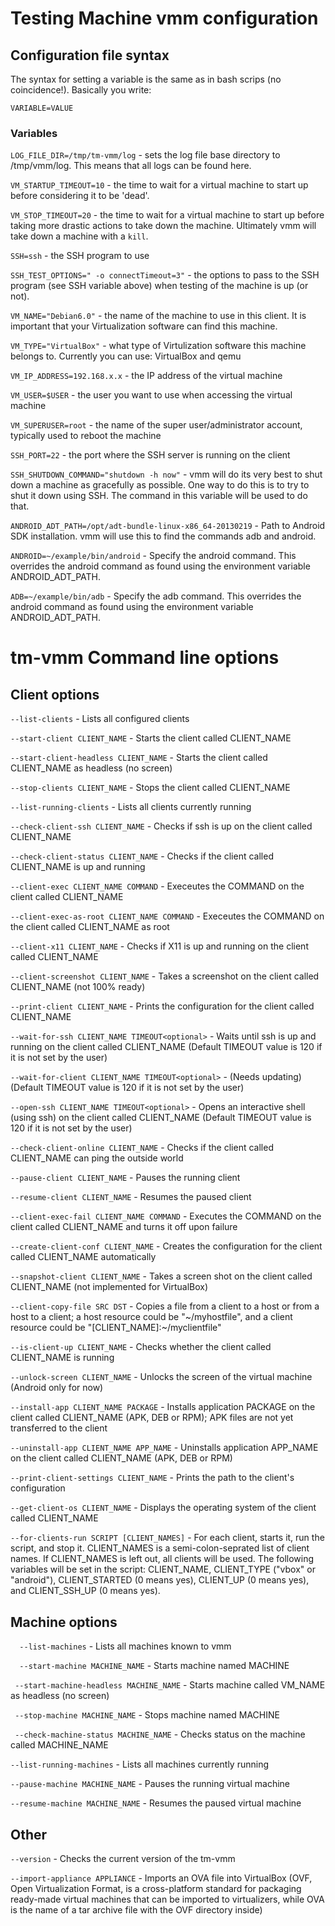 # Testing Machine vmm configuration

## Configuration file syntax

The syntax for setting a variable is the same as in bash scrips (no coincidence!). Basically you write:

`VARIABLE=VALUE`

### Variables 

`LOG_FILE_DIR=/tmp/tm-vmm/log` - sets the log file base directory to /tmp/vmm/log. This means that all logs can be found here.

`VM_STARTUP_TIMEOUT=10` - the time to wait for a virtual machine to start up before considering it to be 'dead'.

`VM_STOP_TIMEOUT=20` - the time to wait for a virtual machine to start up before taking more drastic actions to take down the machine. Ultimately vmm will take down a machine with a `kill`.

`SSH=ssh` - the SSH program to use

`SSH_TEST_OPTIONS=" -o connectTimeout=3"` - the options to pass to the SSH program (see SSH variable above) when testing of the machine is up (or not).

`VM_NAME="Debian6.0"` - the name of the machine to use in this client. It is important that your Virtualization software can find this machine.

`VM_TYPE="VirtualBox"` - what type of Virtulization software this machine belongs to. Currently you can use: VirtualBox and qemu

`VM_IP_ADDRESS=192.168.x.x` - the IP address of the virtual machine 

`VM_USER=$USER` - the user you want to use when accessing the virtual machine

`VM_SUPERUSER=root` - the name of the super user/administrator account, typically used to reboot the machine 

`SSH_PORT=22` - the port where the SSH server is running on the client

`SSH_SHUTDOWN_COMMAND="shutdown -h now"` - vmm will do its very best to shut down a machine as gracefully as possible. One way to do this is to try to shut it down using SSH. The command in this variable will be used to do that.

`ANDROID_ADT_PATH=/opt/adt-bundle-linux-x86_64-20130219` - Path to Android SDK installation. vmm will use this to find the commands adb and android. 

`ANDROID=~/example/bin/android` - Specify the android command. This overrides the android command as found using the environment variable ANDROID_ADT_PATH.

`ADB=~/example/bin/adb` - Specify the adb command. This overrides the android command as found using the environment variable ANDROID_ADT_PATH.


# tm-vmm Command line options


## Client options

`--list-clients` - Lists all configured clients

`--start-client CLIENT_NAME` - Starts the client called CLIENT_NAME

`--start-client-headless CLIENT_NAME` - Starts the client called CLIENT_NAME as headless (no screen)

`--stop-clients CLIENT_NAME` - Stops the client called CLIENT_NAME

`--list-running-clients` - Lists all clients currently running

`--check-client-ssh CLIENT_NAME` - Checks if ssh is up on the client called CLIENT_NAME

`--check-client-status CLIENT_NAME` - Checks if the client called CLIENT_NAME is up and running

`--client-exec CLIENT_NAME COMMAND` - Execeutes the COMMAND on the client called CLIENT_NAME

`--client-exec-as-root CLIENT_NAME COMMAND` - Execeutes the COMMAND on the client called CLIENT_NAME as root

`--client-x11 CLIENT_NAME` - Checks if X11 is up and running on the client called CLIENT_NAME

`--client-screenshot CLIENT_NAME` - Takes a screenshot on the client called CLIENT_NAME (not 100% ready)

`--print-client CLIENT_NAME` - Prints the configuration for the client called CLIENT_NAME

`--wait-for-ssh CLIENT_NAME TIMEOUT<optional>` - Waits until ssh is up and running on the client called CLIENT_NAME (Default TIMEOUT value is 120 if it is not set by the user)

`--wait-for-client CLIENT_NAME TIMEOUT<optional>` - (Needs updating) (Default TIMEOUT value is 120 if it is not set by the user)

`--open-ssh CLIENT_NAME TIMEOUT<optional>` - Opens an interactive shell (using ssh) on the client called CLIENT_NAME (Default TIMEOUT value is 120 if it is not set by the user)

`--check-client-online CLIENT_NAME` - Checks if the client called CLIENT_NAME can ping the outside world

`--pause-client CLIENT_NAME` - Pauses the running client

`--resume-client CLIENT_NAME` - Resumes the paused client

`--client-exec-fail CLIENT_NAME COMMAND` - Executes the COMMAND on the client called CLIENT_NAME and turns it off upon failure

`--create-client-conf CLIENT_NAME` - Creates the configuration for the client called CLIENT_NAME automatically

`--snapshot-client CLIENT_NAME` - Takes a screen shot on the client called CLIENT_NAME (not implemented for VirtualBox)

`--client-copy-file SRC DST` - Copies a file from a client to a host or from a host to a client; a host resource could be "~/myhostfile", and a client resource could be "[CLIENT_NAME]:~/myclientfile"

`--is-client-up CLIENT_NAME` - Checks whether the client called CLIENT_NAME is running

`--unlock-screen CLIENT_NAME` - Unlocks the screen of the virtual machine (Android only for now)

`--install-app CLIENT_NAME PACKAGE` - Installs application PACKAGE on the client called CLIENT_NAME (APK, DEB or RPM); APK files are not yet transferred to the client

`--uninstall-app CLIENT_NAME APP_NAME` - Uninstalls application APP_NAME on the client called CLIENT_NAME (APK, DEB or RPM)

`--print-client-settings CLIENT_NAME` - Prints the path to the client's configuration

`--get-client-os CLIENT_NAME` - Displays the operating system of the client called CLIENT_NAME

`--for-clients-run SCRIPT [CLIENT_NAMES]` - For each client, starts it, run the script, and stop it. CLIENT_NAMES is a semi-colon-seprated list of client names. If CLIENT_NAMES is left out, all clients will be used. The following variables will be set in the script: CLIENT_NAME, CLIENT_TYPE ("vbox" or "android"), CLIENT_STARTED (0 means yes), CLIENT_UP (0 means yes), and CLIENT_SSH_UP (0 means yes).


## Machine options

`  --list-machines` - Lists all machines known to vmm

`  --start-machine MACHINE_NAME` - Starts machine named MACHINE

` --start-machine-headless MACHINE_NAME` - Starts machine called VM_NAME as headless (no screen)

` --stop-machine MACHINE_NAME`  - Stops machine named MACHINE

` --check-machine-status MACHINE_NAME` - Checks status on the machine called MACHINE_NAME

`--list-running-machines` - Lists all machines currently running

`--pause-machine MACHINE_NAME` - Pauses the running virtual machine

`--resume-machine MACHINE_NAME` - Resumes the paused virtual machine


## Other

`--version` - Checks the current version of the tm-vmm

`--import-appliance APPLIANCE` - Imports an OVA file into VirtualBox (OVF, Open Virtualization Format, is a cross-platform standard for packaging ready-made virtual machines that can be imported to virtualizers, while OVA is the name of a tar archive file with the OVF directory inside)
